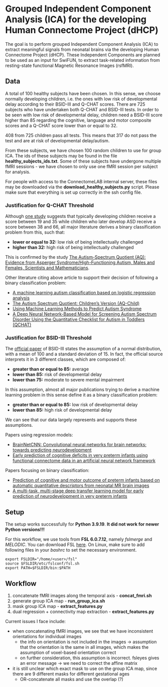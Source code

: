 # Grouped Independent Component Analysis (ICA) for the developing Human Connectome Project (dHCP)
The goal is to perform grouped Independent Component Analysis (ICA) to extract meaningful signals from neonatal brains via the developing Human Connectome Project (dHCP). These Independent Components are planned to be used as an input for SwiFUN, to extract task-related information from resting-state functional Magnetic Resonance Images (rsfMRI).

## Data

A total of 100 healthy subjects have been chosen. In this sense, we choose normally developing children, i.e. the ones with low risk of developmental delay according to their BSID-III and Q-CHAT scores. There are 725 subjects who have undertaken both Q-CHAT and BSID-III tests. In order to be seen with low risk of developmental delay, children need a BSID-III score higher than 85 regarding the cognitive, language and motor composite scores and a Q-CHAT score lower than or equal to 32.

408 from 725 children pass all tests. This means that 317 do not pass the test and are at risk of developmental delay/autism.

From these subjects, we have chosen 100 random children to use for group ICA. The ids of these subjects may be found in the file **healthy_subjects_ids.txt**. Some of these subjects have undergone multiple fMRI sessions - we have chosen to only use one fMRI session per subject for analysis.

For people with access to the ConnectomeLAB internal server, these files may be downloaded via the **download_healthy_subjects.py** script. Please make sure that everything is set up correctly in the ssh config file.

### Justification for Q-CHAT Threshold

Although [one study](https://pubmed.ncbi.nlm.nih.gov/18240013/) suggests that
typically developing children receive a score between 19 and 35 while
children who later develop ASD receive a score between 38 and 66, all major
literature derives a binary classification problem from this, such that:

* **lower or equal to 32:** low risk of being intellectually challenged
* **higher than 32:** high risk of being intellectually challenged

This is confirmed by the study [The Autism-Spectrum Quotient (AQ): Evidence from Asperger Syndrome/High-Functioning Autism, Males and Females, Scientists and Mathematicians](https://link.springer.com/article/10.1023/A:1005653411471).

Other literature citing above article to support their decision of following
a binary classification problem:

* [A machine learning autism classification based on logistic regression analysis](https://link.springer.com/article/10.1007/s13755-019-0073-5)
* [The Autism Spectrum Quotient: Children’s Version (AQ-Child)](https://link.springer.com/article/10.1007/s10803-007-0504-z)
* [Using Machine Learning Methods to Predict Autism Syndrome](http://paper.ijcsns.org/07_book/202004/20200427.pdf)
* [A Deep Neural Network-Based Model for Screening Autism Spectrum Disorder Using the Quantitative Checklist for Autism in Toddlers (QCHAT)](https://link.springer.com/article/10.1007/s10803-021-05141-2)

### Justification for BSID-III Threshold

The [official paper](https://www.physio-pedia.com/Bayley_Scales_of_Infant_and_Toddler_Development)
of BSID-III states the assumption of a normal distribution,
with a mean of 100 and a standard deviation of 15. In fact, the official source
interprets it in 3 different classes, which are composed of:

* **greater than or equal to 85:** average
* **lower than 85:** risk of developmental delay
* **lower than 75:** moderate to severe mental impairment

In this assumption, almost all major publications trying to derive a machine
learning problem in this sense define it as a binary classification problem:

* **greater than or equal to 85:** low risk of developmental delay
* **lower than 85:** high risk of developmental delay

We can see that our data largely represents and supports these assumptions.

Papers using regression models:

* [BrainNetCNN: Convolutional neural networks for brain networks; towards predicting neurodevelopment](https://www.sciencedirect.com/science/article/pii/S1053811916305237)
* [Early prediction of cognitive deficits in very preterm infants using functional connectome data in an artificial neural network framework](https://www.sciencedirect.com/science/article/pii/S2213158218300329)

Papers focusing on binary classification:

* [Prediction of cognitive and motor outcome of preterm infants based on automatic quantitative descriptors from neonatal MR brain images](https://www.ncbi.nlm.nih.gov/pmc/articles/PMC5438406/)
* [A multi-task, multi-stage deep transfer learning model for early prediction of neurodevelopment in very preterm infants](https://www.nature.com/articles/s41598-020-71914-x)

## Setup

The setup works successfully for **Python 3.9.19**. **It did not work for newer Python versions!!!**

For this workflow, we use tools from **FSL 6.0.7.12**, namely *fslmerge* and *MELODIC*. You can download FSL [here](https://fsl.fmrib.ox.ac.uk/fsl/fslwiki/FslInstallation). On Linux, make sure to add following files in your *bashrc* to set the necessary environment.

```
export FSLDIR="/home/<user>/fsl"
source $FSLDIR/etc/fslconf/fsl.sh
export PATH=$FSLDIR/bin:$PATH
```

## Workflow

1. concatenate fMRI images along the temporal axis - **concat_fmri.sh**
2. generate group ICA map - **run_group_ica.sh**
3. mask group ICA map - **extract_features.py**
4. dual regression + connectivity map extraction - **extract_features.py**

Current issues I face include:

* when concatenating fMRI images, we see that we have inconsistent orientations for individual images
    * the info on orientation is not included in the images -> assumption that the orientation is the same in all images, which makes the assumption of voxel-based orientation correct
    * on further consideration, this assumption is incorrect. fsleyes gives an error message -> we need to correct the affine matrix
* it is still unclear which exact mask to use on the group ICA map, since there are 9 different masks for different gestational ages
    * OR-concatenate all masks and use the overlap (?)